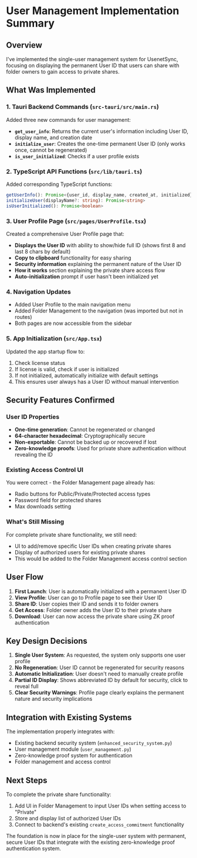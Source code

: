 # User Management Implementation Summary

## Overview

I've implemented the single-user management system for UsenetSync, focusing on displaying the permanent User ID that users can share with folder owners to gain access to private shares.

## What Was Implemented

### 1. Tauri Backend Commands (`src-tauri/src/main.rs`)

Added three new commands for user management:

- **`get_user_info`**: Returns the current user's information including User ID, display name, and creation date
- **`initialize_user`**: Creates the one-time permanent User ID (only works once, cannot be regenerated)
- **`is_user_initialized`**: Checks if a user profile exists

### 2. TypeScript API Functions (`src/lib/tauri.ts`)

Added corresponding TypeScript functions:

```typescript
getUserInfo(): Promise<{user_id, display_name, created_at, initialized}>
initializeUser(displayName?: string): Promise<string>
isUserInitialized(): Promise<boolean>
```

### 3. User Profile Page (`src/pages/UserProfile.tsx`)

Created a comprehensive User Profile page that:

- **Displays the User ID** with ability to show/hide full ID (shows first 8 and last 8 chars by default)
- **Copy to clipboard** functionality for easy sharing
- **Security information** explaining the permanent nature of the User ID
- **How it works** section explaining the private share access flow
- **Auto-initialization** prompt if user hasn't been initialized yet

### 4. Navigation Updates

- Added User Profile to the main navigation menu
- Added Folder Management to the navigation (was imported but not in routes)
- Both pages are now accessible from the sidebar

### 5. App Initialization (`src/App.tsx`)

Updated the app startup flow to:
1. Check license status
2. If license is valid, check if user is initialized
3. If not initialized, automatically initialize with default settings
4. This ensures user always has a User ID without manual intervention

## Security Features Confirmed

### User ID Properties
- **One-time generation**: Cannot be regenerated or changed
- **64-character hexadecimal**: Cryptographically secure
- **Non-exportable**: Cannot be backed up or recovered if lost
- **Zero-knowledge proofs**: Used for private share authentication without revealing the ID

### Existing Access Control UI
You were correct - the Folder Management page already has:
- Radio buttons for Public/Private/Protected access types
- Password field for protected shares
- Max downloads setting

### What's Still Missing
For complete private share functionality, we still need:
- UI to add/remove specific User IDs when creating private shares
- Display of authorized users for existing private shares
- This would be added to the Folder Management access control section

## User Flow

1. **First Launch**: User is automatically initialized with a permanent User ID
2. **View Profile**: User can go to Profile page to see their User ID
3. **Share ID**: User copies their ID and sends it to folder owners
4. **Get Access**: Folder owner adds the User ID to their private share
5. **Download**: User can now access the private share using ZK proof authentication

## Key Design Decisions

1. **Single User System**: As requested, the system only supports one user profile
2. **No Regeneration**: User ID cannot be regenerated for security reasons
3. **Automatic Initialization**: User doesn't need to manually create profile
4. **Partial ID Display**: Shows abbreviated ID by default for security, click to reveal full
5. **Clear Security Warnings**: Profile page clearly explains the permanent nature and security implications

## Integration with Existing Systems

The implementation properly integrates with:
- Existing backend security system (`enhanced_security_system.py`)
- User management module (`user_management.py`)
- Zero-knowledge proof system for authentication
- Folder management and access control

## Next Steps

To complete the private share functionality:
1. Add UI in Folder Management to input User IDs when setting access to "Private"
2. Store and display list of authorized User IDs
3. Connect to backend's existing `create_access_commitment` functionality

The foundation is now in place for the single-user system with permanent, secure User IDs that integrate with the existing zero-knowledge proof authentication system.